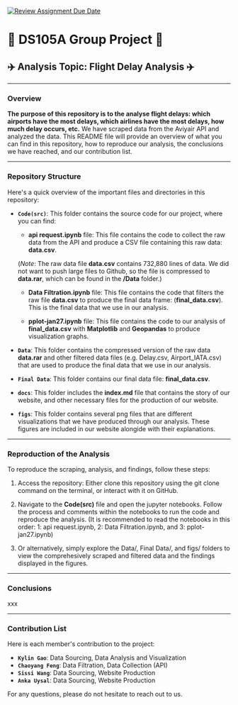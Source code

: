 [![Review Assignment Due Date](https://classroom.github.com/assets/deadline-readme-button-24ddc0f5d75046c5622901739e7c5dd533143b0c8e959d652212380cedb1ea36.svg)](https://classroom.github.com/a/WKKzpWVj)

# 📝 DS105A Group Project 📝 

## ✈️ Analysis Topic: Flight Delay Analysis ✈️

--- 

### Overview

**The purpose of this repository is to the analyse flight delays: which airports have the most delays, which airlines have the most delays, how much delay occurs, etc.** We have scraped data from the Aviyair API and analyzed the data. This README file will provide an overview of what you can find in this repository, how to reproduce our analysis, the conclusions we have reached, and our contribution list. 

--- 

### Repository Structure

Here's a quick overview of the important files and directories in this repository:

- **`Code(src)`**: This folder contains the source code for our project, where you can find:  

    - **api request.ipynb** file: This file contains the code to collect the raw data from the API and produce a CSV file containing this raw data: **data.csv**.

    (*Note*: The raw data file **data.csv** contains 732,880 lines of data. We did not want to push large files to Github, so the file is compressed to **data.rar**, which can be found in the **/Data** folder.)  

    - **Data Filtration.ipynb** file: This file contains the code that filters the raw file **data.csv** to produce the final data frame: (**final_data.csv**). This is the final data that we use in our analysis. 

    - **pplot-jan27.ipynb** file: This file contains the code to our analysis of **final_data.csv** with **Matplotlib** and **Geopandas** to produce visualization graphs.  

- **`Data`**: This folder contains the compressed version of the raw data **data.rar** and other filtered data files (e.g. Delay.csv, Airport_IATA.csv) that are used to produce the final data that we use in our analysis.  

- **`Final Data`**: This folder contains our final data file: **final_data.csv**.

- **`docs`**: This folder includes the **index.md** file that contains the story of our website, and other necessary files for the production of our website.

- **`figs`**: This folder contains several png files that are different visualizations that we have produced through our analysis. These figures are included in our website alongide with their explanations. 

---

### Reproduction of the Analysis

To reproduce the scraping, analysis, and findings, follow these steps:

1. Access the repository: Either clone this repository using the git clone command on the terminal, or interact with it on GitHub.

2. Navigate to the **Code(src)** file and open the jupyter notebooks. Follow the process and comments within the notebooks to run the code and reproduce the analysis. (It is recommended to read the notebooks in this order: 1: api request.ipynb, 2: Data Filtration.ipynb, and 3: pplot-jan27.ipynb)  

3. Or alternatively, simply explore the Data/, Final Data/, and figs/ folders to view the comprehesively scraped and filtered data and the findings displayed in the figures.

---
### Conclusions 

xxx 

--- 

### Contribution List

Here is each member's contribution to the project: 

- **`Kylin Gao`**: Data Sourcing, Data Analysis and Visualization
- **`Chaoyang Feng`**: Data Filtration, Data Collection (API)
- **`Sissi Wang`**: Data Sourcing, Website Production
- **`Anka Uysal`**: Data Sourcing, Website Production

For any questions, please do not hesitate to reach out to us. 